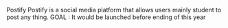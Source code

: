 Postify 
Postify is a social media platform that allows users mainly student to post any thing.
GOAL : It would be launched before ending of this year